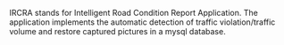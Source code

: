 IRCRA stands for Intelligent Road Condition Report Application. The application implements the automatic detection of traffic violation/traffic volume and restore captured pictures in a mysql database. 
